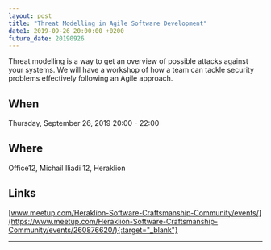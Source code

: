 ```yaml
---
layout: post
title: "Threat Modelling in Agile Software Development"
date1: 2019-09-26 20:00:00 +0200
future_date: 20190926
---
```


Threat modelling is a way to get an overview of possible attacks against your systems.
We will have a workshop of how a team can tackle security problems effectively following an Agile approach.

## When 
Thursday, September 26, 2019 20:00 - 22:00

## Where
Office12, Michail Iliadi 12, Heraklion

## Links
[www.meetup.com/Heraklion-Software-Craftsmanship-Community/events/](https://www.meetup.com/Heraklion-Software-Craftsmanship-Community/events/260876620/){:target="_blank"}

---
